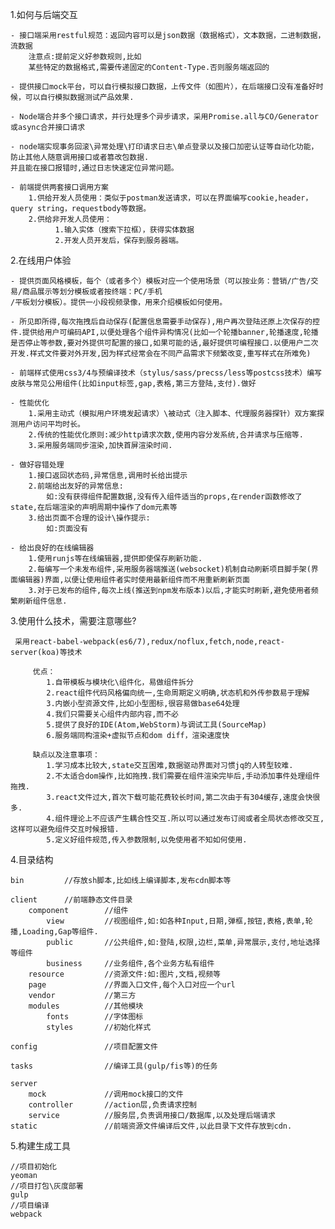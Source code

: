 1.如何与后端交互

    - 接口端采用restful规范：返回内容可以是json数据（数据格式），文本数据，二进制数据，流数据
        注意点:提前定义好参数规则,比如
        某些特定的数据格式,需要传递固定的Content-Type.否则服务端返回的

    - 提供接口mock平台，可以自行模拟接口数据，上传文件（如图片），在后端接口没有准备好时候，可以自行模拟数据测试产品效果.

    - Node端合并多个接口请求，并行处理多个异步请求，采用Promise.all与CO/Generator或async合并接口请求

    - node端实现事务回滚\异常处理\打印请求日志\单点登录以及接口加密认证等自动化功能，防止其他人随意调用接口或者篡改包数据.
    并且能在接口报错时,通过日志快速定位异常问题。

    - 前端提供两套接口调用方案
        1.供给开发人员使用：类似于postman发送请求，可以在界面编写cookie,header，query string，requestbody等数据。
        2.供给非开发人员使用：
              1.输入实体（搜索下拉框），获得实体数据
              2.开发人员开发后，保存到服务器端。

2.在线用户体验

    - 提供页面风格模板，每个（或者多个）模板对应一个使用场景（可以按业务：营销/广告/交易/商品展示等划分模板或者按终端：PC/手机
    /平板划分模板）。提供一小段视频录像，用来介绍模板如何使用。

    - 所见即所得,每次拖拽后自动保存(配置信息需要手动保存),用户再次登陆还原上次保存的控件.提供给用户可编码API,以便处理各个组件异构情况(比如一个轮播banner,轮播速度,轮播是否停止等参数,要对外提供可配置的接口,如果可能的话,最好提供可编程接口.以便用户二次开发.样式文件要对外开发,因为样式经常会在不同产品需求下频繁改变,重写样式在所难免)

    - 前端样式使用css3/4与预编译技术（stylus/sass/precss/less等postcss技术）编写皮肤与常见公用组件(比如input标签,gap,表格,第三方登陆,支付).做好

    - 性能优化
        1.采用主动式（模拟用户环境发起请求）\被动式（注入脚本、代理服务器探针）双方案探测用户访问平均时长。
        2.传统的性能优化原则:减少http请求次数,使用内容分发系统,合并请求与压缩等.
        3.采用服务端同步渲染,加快首屏渲染时间.

    - 做好容错处理
        1.接口返回状态码,异常信息,调用时长给出提示
        2.前端给出友好的异常信息:
            如:没有获得组件配置数据,没有传入组件适当的props,在render函数修改了state,在后端渲染的声明周期中操作了dom元素等
        3.给出页面不合理的设计\操作提示:
            如:页面没有

    - 给出良好的在线编辑器
        1.使用runjs等在线编辑器,提供即使保存刷新功能.
        2.每编写一个未发布组件,采用服务器端推送(websocket)机制自动刷新项目脚手架(界面编辑器)界面,以便让使用组件者实时使用最新组件而不用重新刷新页面
        3.对于已发布的组件,每次上线(推送到npm发布版本)以后,才能实时刷新,避免使用者频繁刷新组件信息.

3.使用什么技术，需要注意哪些?

     采用react-babel-webpack(es6/7),redux/noflux,fetch,node,react-server(koa)等技术

         优点：
            1.自带模板与模块化\组件化，易做组件拆分
            2.react组件代码风格偏向统一,生命周期定义明确,状态机和外传参数易于理解
            3.内嵌小型资源文件,比如小型图标,很容易做base64处理
            4.我们只需要关心组件内部内容,而不必
            5.提供了良好的IDE(Atom,WebStorm)与调试工具(SourceMap)
            6.服务端同构渲染+虚拟节点和dom diff，渲染速度快

         缺点以及注意事项：
            1.学习成本比较大,state交互困难,数据驱动界面对习惯jq的人转型较难.
            2.不太适合dom操作,比如拖拽.我们需要在组件渲染完毕后,手动添加事件处理组件拖拽.
            3.react文件过大,首次下载可能花费较长时间,第二次由于有304缓存,速度会快很多.
            4.组件理论上不应该产生耦合性交互.所以可以通过发布订阅或者全局状态修改交互,这样可以避免组件交互时候报错.
            5.定义好组件规范,传入参数限制,以免使用者不知如何使用.

4.目录结构

    bin         //存放sh脚本,比如线上编译脚本,发布cdn脚本等

    client      //前端静态文件目录
        component        //组件
            view         //视图组件,如:如各种Input,日期,弹框,按钮,表格,表单,轮播,Loading,Gap等组件.
            public       //公共组件,如:登陆,权限,边栏,菜单,异常展示,支付,地址选择等组件
            business     //业务组件,各个业务方私有组件
        resource         //资源文件:如:图片,文档,视频等
        page             //界面入口文件,每个入口对应一个url
        vendor           //第三方
        modules          //其他模块
            fonts        //字体图标
            styles       //初始化样式

    config               //项目配置文件

    tasks                //编译工具(gulp/fis等)的任务

    server
        mock             //调用mock接口的文件
        controller       //action层,负责请求控制
        service          //服务层,负责调用接口/数据库,以及处理后端请求
    static               //前端资源文件编译后文件,以此目录下文件存放到cdn.

5.构建生成工具

    //项目初始化
    yeoman
    //项目打包\灰度部署
    gulp
    //项目编译
    webpack
